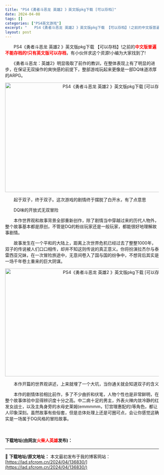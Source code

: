 ```yaml
---
title: "PS4《勇者斗恶龙 英雄2 》英文版pkg下载 [可以存档]"
date: 2024-04-08
tags: []
categories: ["PS4英文游戏"]
excerpt: "　　PS4《勇者斗恶龙 英雄2 》英文版pkg下载 【可以存档】!之前的中文版普遍不能存档的!只有英文版可以存档，有小伙伴求这个资源!小编为大家找到了! 　　《勇者斗恶龙：英雄2》明显吸取了前作的教训，在整体表现上有了明显的进步，在保证无双操作的爽快感的前提下，整部游戏玩起来更像是一部DQ味道浓厚的&hellip;"
layout: post
---
```


 <p>　　PS4《勇者斗恶龙 英雄2 》英文版pkg下载 【可以存档】!之前的<span style="color:#FF0000;"><strong>中文版普遍不能存档的!只有英文版可以存档</strong></span>，有小伙伴求这个资源!小编为大家找到了!</p> <p>　　《勇者斗恶龙：英雄2》明显吸取了前作的教训，在整体表现上有了明显的进步，在保证无双操作的爽快感的前提下，整部游戏玩起来更像是一部DQ味道浓厚的ARPG。</p> <p align="center"><img align="" src="https://lad.sfcrom.cn/wp-content/uploads/2024/04/20240408_6613a4b263512.webp" style="border-width: 0px; border-style: solid; width: 695px; height: 359px;" alt="PS4《勇者斗恶龙 英雄2 》英文版pkg下载 [可以存档]" /></p> <p>　　起于双子，终于双子。这次游戏的剧情终于摆脱了白开水，有了点意思</p> <p>　　DQ味的开放式无双冒险</p> <p>　　本作世界观和故事背景全部重新创作，除了剧情当中穿越过来的历代人物外，整个故事基本都是原创，不管是DQ的粉丝玩家还是一般玩家，都能很好地理解故事剧情。</p> <p>　　故事发生在一个平和的大陆上，距离上次世界危机已经过去了整整1000年，双子的传说被人们口口相传，却并不知这则传说的真正意义。你将扮演拉杰尔与泰雷西亚兄妹，在一次冒险旅途中，无意间卷入了国与国的纷争中，不想背后其实是一场千年卷土重来的巨大阴谋。</p> <p align="center"><img align="center" src="https://lad.sfcrom.cn/wp-content/uploads/2024/04/20240408_6613a4b326d9e.webp" style="border-width: 0px; border-style: solid; width: 697px; height: 354px;" alt="PS4《勇者斗恶龙 英雄2 》英文版pkg下载 [可以存档]" /></p> <p>　　本作开篇的世界观讲述，上来就埋了一个大坑，当你通关就会知道双子的含义</p> <p>　　本作的剧情体验相比前作，多了不少曲折和伏笔，人物个性也是非常鲜明，在整个故事体验中显得辨识度十分之高。中二病十足的男主，外表火辣内敛冷静的红发女战士，以及主角身旁的水母史莱姆(emmmmm，钉宫理惠配的)等角色，都让人印象深刻。虽然故事有些俗套，但是总体处理上还是可圈可点，会让你感觉这确实是一场属于DQ风格的冒险故事。</p> <p>&nbsp;</p> <p><h4>下载地址(由网友<font color="red">火柴人英雄</font>发布)：</h4></p> 

---
📖 **下载地址/原文地址：** 本文最初发布于我的博客网站：[https://lad.sfcrom.cn/2024/04/136830/](https://lad.sfcrom.cn/2024/04/136830/)
